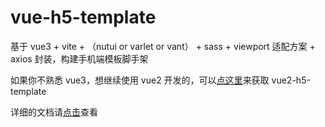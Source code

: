 # vue-h5-template

基于 vue3 + vite + （nutui or varlet or vant） + sass + viewport 适配方案 + axios 封装，构建手机端模板脚手架

如果你不熟悉 vue3，想继续使用 vue2 开发的，可以[点这里](https://github.com/sunniejs/vue-h5-template/tree/vue2-h5-template)来获取 vue2-h5-template

详细的文档请[点击](https://sunniejs.github.io/vue-h5-template/)查看

